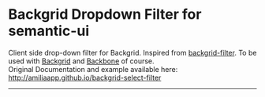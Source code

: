 Backgrid Dropdown Filter for semantic-ui 
======================
Client side drop-down filter for Backgrid. Inspired from [backgrid-filter](https://github.com/wyuenho/backgrid-filter]). To be used with [Backgrid](https://github.com/wyuenho/backgrid) and [Backbone](http://github.com/jashkenas/backbone/) of course.<br/>
Original Documentation and example available here:
http://amiliaapp.github.io/backgrid-select-filter

* * *
